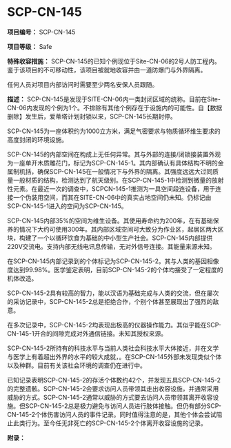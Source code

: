 # SCP-CN-145

**项目编号：**  SCP-CN-145

**项目等级：**  Safe

**特殊收容措施：**  SCP-CN-145的已知个例现位于Site-CN-06的2号人防工程内。鉴于该项目的不可移动性，该项目被就地收容并由一道防爆门与外界隔离。

任何人员对项目内部访问时需要至少两名安保人员跟随。

**描述：**  SCP-CN-145是发现于SITE-CN-06内一类封闭区域的统称。目前在Site-CN-06内发现的个例为1个。不排除有其他个例存在于设施内的可能性。自【数据删除】发生后，爱蒂塔计划封锁以来，SCP-CN-145长期封停。

SCP-CN-145为一座体积约为1000立方米，满足气密要求与物质循环维生要求的高度封闭的环境设施。

SCP-CN-145的内部空间在构成上无任何异常。其与外部的连接/闭锁接装置外观为一座单开木质雕花门，标记为SCP-CN-145-1。其内部确认有具体结构不明的金属制机括，确保SCP-CN-145在一般情况下与外界的隔离。其强度远远大过同质量一般材质的结构，检测达到了航天级别。在SCP-CN-145-1中检测到微量的放射性元素。在最近一次的调查中，SCPCN-145-1推测为一具空间段连设备，用于连接一个伪装用空间，而其在SITE-CN-06中的真实占地空间仍未知。仍标记由SCP-CN-145-1进入的空间为SCP-CN-145。

SCP-CN-145内部35%的空间为维生设备。其使用寿命约为200年，在有基础保养的情况下大约可使用300年。其内部区域空间可大致分为作业区，起居区两大区块，构建了一个以循环饮食为基础的中小型生产社会。SCP-CN-145内部提供220V交流电。支持内部无线电讯息传输，无对外信号连接。其能量来源未知。

在SCP-CN-145内部记录到的个体标记为SCP-CN-145-2。其与人类的基因相像度达到99.98%。医学鉴定表明，目前SCP-CN-145-2的个体均接受了一定程度的机体改造。

SCP-CN-145-2具有较高的智力，能以汉语为基础完成与人类的交流，但在屡次的采访记录中，SCP-CN-145-2总是拒绝合作，个别个体甚至展现出了强烈的敌意。

在多次记录中，SCP-CN-145-2均表现出极高的仪器操作能力。其似乎能在SCP-CN-145-1开合的间隙完成对外通信链接。未知其授权来源。

SCP-CN-145-2所持有的科技水平与当前人类社会科技水平大体接近，并在文学与医学上有着超出外界的水平的较大成就，。在SCP-CN-145外部未发现类似个体以及种群。目前有关该社会环境的调查仍在进行中。

已知记录表明SCP-CN-145-2的存活个体数约42个，并发现五具SCP-CN-145-2的完整遗骸。SCP-CN-145-2会要求访问人员带领其走出收容设施，并通常采用威胁的方式。SCP-CN-145-2通常以威胁的方式要去访问人员带领其离开收容设施。但SCP-CN-145-2总是极力避免与访问人员进行肢体接触。但仍有部分SCP-CN-145-2个体伤害访问人员的事件记录。同时值得注意的是，其他个体会尝试阻止此类行为。至今任无非死亡的SCP-CN-145-2个体离开收容设施的记录。

**附录：** 




